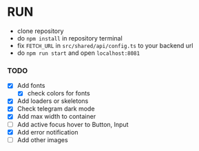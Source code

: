 # RUN

- clone repository
- do `npm install` in repository terminal
- fix `FETCH_URL` in `src/shared/api/config.ts` to your backend url
- do `npm run start` and open `localhost:8081`

### TODO

- [x] Add fonts
  - [x] check colors for fonts
- [x] Add loaders or skeletons
- [x] Check telegram dark mode
- [x] Add max width to container
- [ ] Add active focus hover to Button, Input
- [x] Add error notification
- [ ] Add other images
